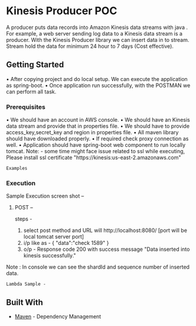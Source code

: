 # Kinesis Producer POC

A producer puts data records into Amazon Kinesis data streams with java . For example, a web server sending log data to a Kinesis data stream is a producer.
With the Kinesis Producer library we can insert data in to stream. Stream hold the data for minimum 24 hour to 7 days (Cost effective).

## Getting Started
•	After copying project and do local setup. We can execute the application as spring-boot.
•	Once application run successfully, with the POSTMAN we can perform all task.

### Prerequisites
•	We should have an account in AWS console.
•	We should have an Kinesis data stream and provide that in properties file.
•	We should have to provide access_key,secret_key and region in properties file.
•	All maven library should have downloaded properly.
•	If required check proxy connection as well.
•	Application should have spring-boot web component to run locally tomcat.
Note: - some time might face issue related to ssl while executing, Please install ssl certificate "https://kinesis:us-east-2.amazonaws.com"
```
Examples

```

### Execution

Sample Execution screen shot –
1.	POST –

	steps - 
	1. select post method and URL will http://localhost:8080/ [port will be local tomcat server port]
	2. i/p like as -
				{
                	"data":"check  1589"
                }
	3. o/p -  Response code 200 with success message "Data inserted into kinesis successfully."

Note :  In console we can see the shardId and sequence number of inserted data.



	
```
Lambda Sample - 

```



## Built With

* [Maven](https://maven.apache.org/) - Dependency Management

